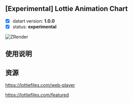 ## [Experimental] Lottie Animation Chart

- [x] datart version: **1.0.0**
- [x] status: **experimental**

![ZRender](./lottie-record.gif)

## 使用说明

## 资源

https://lottiefiles.com/web-player

https://lottiefiles.com/featured